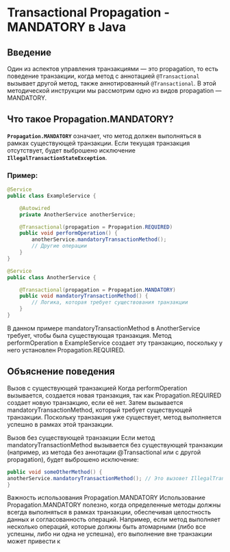 # Transactional Propagation - MANDATORY в Java

## Введение

Один из аспектов управления транзакциями — это propagation, то есть поведение транзакции, когда метод с аннотацией `@Transactional` вызывает другой метод, также аннотированный `@Transactional`. В этой методической инструкции мы рассмотрим одно из видов propagation — MANDATORY.

## Что такое Propagation.MANDATORY?

**`Propagation.MANDATORY`** означает, что метод должен выполняться в рамках существующей транзакции. Если текущая транзакция отсутствует, будет выброшено исключение **`IllegalTransactionStateException`**.

### Пример:

```java
@Service
public class ExampleService {

    @Autowired
    private AnotherService anotherService;

    @Transactional(propagation = Propagation.REQUIRED)
    public void performOperation() {
        anotherService.mandatoryTransactionMethod();
        // Другие операции
    }
}

@Service
public class AnotherService {

    @Transactional(propagation = Propagation.MANDATORY)
    public void mandatoryTransactionMethod() {
        // Логика, которая требует существования транзакции
    }
}
```
В данном примере mandatoryTransactionMethod в AnotherService требует, чтобы была существующая транзакция. Метод performOperation в ExampleService создает эту транзакцию, поскольку у него установлен Propagation.REQUIRED.

## Объяснение поведения
Вызов с существующей транзакцией
Когда performOperation вызывается, создается новая транзакция, так как Propagation.REQUIRED создает новую транзакцию, если её нет. Затем вызывается mandatoryTransactionMethod, который требует существующей транзакции. Поскольку транзакция уже существует, метод выполняется успешно в рамках этой транзакции.

Вызов без существующей транзакции
Если метод mandatoryTransactionMethod вызывается без существующей транзакции (например, из метода без аннотации @Transactional или с другой propagation), будет выброшено исключение:

```java
public void someOtherMethod() {
anotherService.mandatoryTransactionMethod(); // Это вызовет IllegalTransactionStateException
}
```
Важность использования Propagation.MANDATORY
Использование Propagation.MANDATORY полезно, когда определенные методы должны всегда выполняться в рамках транзакции, обеспечивая целостность данных и согласованность операций. Например, если метод выполняет несколько операций, которые должны быть атомарными (либо все успешны, либо ни одна не успешна), его выполнение вне транзакции может привести к